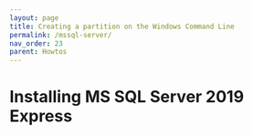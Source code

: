 ```yaml
---
layout: page
title: Creating a partition on the Windows Command Line
permalink: /mssql-server/
nav_order: 23
parent: Howtos
---
```


# [](#header-1) Installing MS SQL Server 2019 Express

